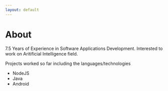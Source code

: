 ```yaml
---
layout: default
---
```


# [](#about)About

7.5 Years of Experience in Software Applications Development. Interested to work on Aritificial Intelligence field.


Projects worked so far including the languages/technologies


* NodeJS
* Java
* Android